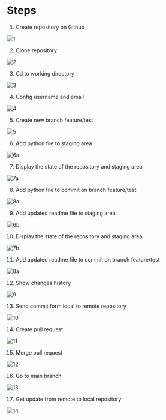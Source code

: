 # Steps

1.	Create repository on Github
   
![1](https://github.com/user-attachments/assets/27d61e6f-594b-4a24-84a0-69cddc183dc2)

2.	Clone repository
   
![2](https://github.com/user-attachments/assets/162d2594-496c-491f-a207-9de8b5be71e9)

3.	Cd to working directory

![3](https://github.com/user-attachments/assets/998d8233-eb53-4f18-a6ed-b864172747c5)

4.	Config username and email
   
![4](https://github.com/user-attachments/assets/ba95c08a-0bc6-483e-9be5-4a818690b143)


5.	Create new branch feature/test

![5](https://github.com/user-attachments/assets/479abbe1-9d56-4ee6-9ffa-e7089cf0ec86)

6.	Add python file to staging area
    
![6a](https://github.com/user-attachments/assets/2fdec10e-9b8a-477e-aba5-a9393ad5005c)


7.	Display the state of the repository and staging area

![7a](https://github.com/user-attachments/assets/0d2c7ec3-66f5-4077-8f86-7dc74dc11fe6)

8.	Add python file to commit on branch feature/test
    
![8a](https://github.com/user-attachments/assets/d070ff73-0f64-424e-a43e-45ff8529671e)

9.	Add updated readme file to staging area
    
![6b](https://github.com/user-attachments/assets/eb581cdf-9c23-42c0-9fde-4e9f2d80d224)

10.	Display the state of the repository and staging area

![7b](https://github.com/user-attachments/assets/f10d8de7-4080-43f4-97aa-bfecb28382f3)

11.	Add updated readme file to commit on branch feature/test
    
![8a](https://github.com/user-attachments/assets/3e9100db-245b-4b20-a11d-8a4319c3b062)


12.	Show changes history
    
![9](https://github.com/user-attachments/assets/de5b65d2-55da-4092-90c6-ea7d4c1e81af)

13.	Send commit form local to remote repository
    
![10](https://github.com/user-attachments/assets/e377150c-0b3d-42e6-94da-e5ce69eb5d20)

14.	Create pull request

![11](https://github.com/user-attachments/assets/f55eaec0-16da-4e4e-b991-a3193ee99ca0)

15.	Merge pull request
    
![12](https://github.com/user-attachments/assets/5a8ac403-ea7b-40e2-9d3b-2575b4192ede)

16.	Go to main branch
    
![13](https://github.com/user-attachments/assets/5145edae-3616-4380-9437-a1ae2f2f4790)

17.	Get update from remote to local repository

![14](https://github.com/user-attachments/assets/bde9201f-a480-4255-a48b-03725092bb5e)
